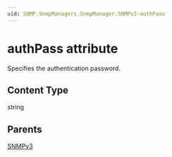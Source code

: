 ```yaml
---
uid: SNMP.SnmpManagers.SnmpManager.SNMPv3-authPass
---
```


# authPass attribute

Specifies the authentication password.

## Content Type

string

## Parents

[SNMPv3](xref:SNMP.SnmpManagers.SnmpManager.SNMPv3)
